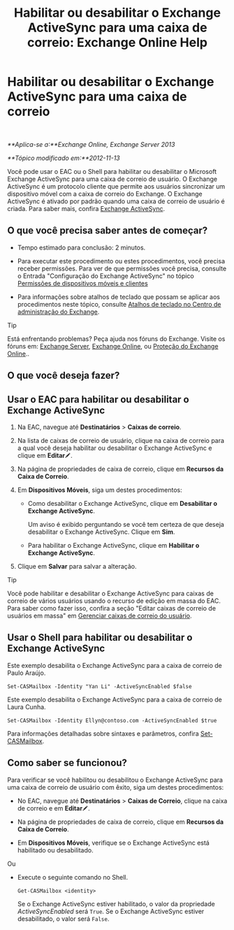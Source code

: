 ﻿---
title: 'Habilitar ou desabilitar o Exchange ActiveSync para uma caixa de correio: Exchange Online Help'
TOCTitle: Habilitar ou desabilitar o Exchange ActiveSync para uma caixa de correio
ms:assetid: dcf7c05b-b1b9-4b0f-800d-fec9f2ddc9e4
ms:mtpsurl: https://technet.microsoft.com/pt-br/library/Bb124809(v=EXCHG.150)
ms:contentKeyID: 50556303
ms.date: 04/23/2018
mtps_version: v=EXCHG.150
ms.translationtype: HT
---

# Habilitar ou desabilitar o Exchange ActiveSync para uma caixa de correio

 

_**Aplica-se a:**Exchange Online, Exchange Server 2013_

_**Tópico modificado em:**2012-11-13_

Você pode usar o EAC ou o Shell para habilitar ou desabilitar o Microsoft Exchange ActiveSync para uma caixa de correio de usuário. O Exchange ActiveSync é um protocolo cliente que permite aos usuários sincronizar um dispositivo móvel com a caixa de correio do Exchange. O Exchange ActiveSync é ativado por padrão quando uma caixa de correio de usuário é criada. Para saber mais, confira [Exchange ActiveSync](exchange-activesync-exchange-2013-help.md).

## O que você precisa saber antes de começar?

  - Tempo estimado para conclusão: 2 minutos.

  - Para executar este procedimento ou estes procedimentos, você precisa receber permissões. Para ver de que permissões você precisa, consulte o Entrada "Configuração do Exchange ActiveSync" no tópico [Permissões de dispositivos móveis e clientes](clients-and-mobile-devices-permissions-exchange-2013-help.md)

  - Para informações sobre atalhos de teclado que possam se aplicar aos procedimentos neste tópico, consulte [Atalhos de teclado no Centro de administração do Exchange](keyboard-shortcuts-in-the-exchange-admin-center-exchange-online-protection-help.md).


> [!TIP]
> Está enfrentando problemas? Peça ajuda nos fóruns do Exchange. Visite os fóruns em: <A href="https://go.microsoft.com/fwlink/p/?linkid=60612">Exchange Server</A>, <A href="https://go.microsoft.com/fwlink/p/?linkid=267542">Exchange Online</A>, ou <A href="https://go.microsoft.com/fwlink/p/?linkid=285351">Proteção do Exchange Online</A>..



## O que você deseja fazer?

## Usar o EAC para habilitar ou desabilitar o Exchange ActiveSync

1.  Na EAC, navegue até **Destinatários** \> **Caixas de correio**.

2.  Na lista de caixas de correio de usuário, clique na caixa de correio para a qual você deseja habilitar ou desabilitar o Exchange ActiveSync e clique em **Editar**![Ícone de edição](images/JJ218640.6f53ccb2-1f13-4c02-bea0-30690e6ea71d(EXCHG.150).gif "Ícone de edição").

3.  Na página de propriedades de caixa de correio, clique em **Recursos da Caixa de Correio**.

4.  Em **Dispositivos Móveis**, siga um destes procedimentos:
    
      - Como desabilitar o Exchange ActiveSync, clique em **Desabilitar o Exchange ActiveSync**.
        
        Um aviso é exibido perguntando se você tem certeza de que deseja desabilitar o Exchange ActiveSync. Clique em **Sim**.
    
      - Para habilitar o Exchange ActiveSync, clique em **Habilitar o Exchange ActiveSync**.

5.  Clique em **Salvar** para salvar a alteração.


> [!TIP]
> Você pode habilitar e desabilitar o Exchange ActiveSync para caixas de correio de vários usuários usando o recurso de edição em massa do EAC. Para saber como fazer isso, confira a seção "Editar caixas de correio de usuários em massa" em <A href="manage-user-mailboxes-exchange-2013-help.md">Gerenciar caixas de correio do usuário</A>.



## Usar o Shell para habilitar ou desabilitar o Exchange ActiveSync

Este exemplo desabilita o Exchange ActiveSync para a caixa de correio de Paulo Araújo.

    Set-CASMailbox -Identity "Yan Li" -ActiveSyncEnabled $false

Este exemplo desabilita o Exchange ActiveSync para a caixa de correio de Laura Cunha.

    Set-CASMailbox -Identity Ellyn@contoso.com -ActiveSyncEnabled $true

Para informações detalhadas sobre sintaxes e parâmetros, confira [Set-CASMailbox](https://technet.microsoft.com/pt-br/library/bb125264\(v=exchg.150\)).

## Como saber se funcionou?

Para verificar se você habilitou ou desabilitou o Exchange ActiveSync para uma caixa de correio de usuário com êxito, siga um destes procedimentos:

  - No EAC, navegue até **Destinatários** \> **Caixas de Correio**, clique na caixa de correio e em **Editar**![Ícone de edição](images/JJ218640.6f53ccb2-1f13-4c02-bea0-30690e6ea71d(EXCHG.150).gif "Ícone de edição").

  - Na página de propriedades de caixa de correio, clique em **Recursos da Caixa de Correio**.

  - Em **Dispositivos Móveis**, verifique se o Exchange ActiveSync está habilitado ou desabilitado.

Ou

  - Execute o seguinte comando no Shell.
    
        Get-CASMailbox <identity>
    
    Se o Exchange ActiveSync estiver habilitado, o valor da propriedade *ActiveSyncEnabled* será `True`. Se o Exchange ActiveSync estiver desabilitado, o valor será `False`.

